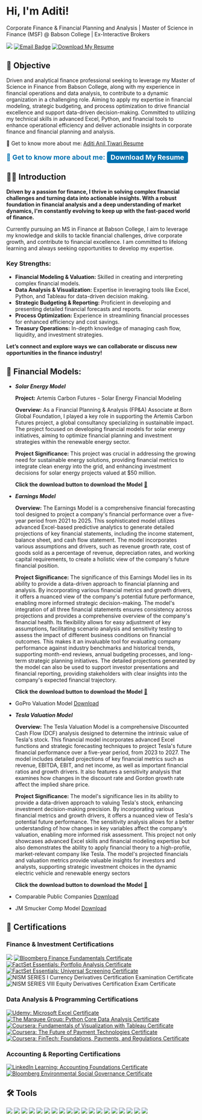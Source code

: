 # Hi, I'm Aditi! 
Corporate Finance & Financial Planning and Analysis | Master of Science in Finance (MSF) @ Babson College | Ex-Interactive Brokers

<a href="https://www.linkedin.com/in/aditi-tiwari-aat/"><img src="https://img.shields.io/badge/-LinkedIn-0072b1?&style=for-the-badge&logo=linkedin&logoColor=white" /></a>
<a href="mailto:atiwari3@babson.edu"> <img src="https://img.shields.io/badge/Email-D14836?style=for-the-badge&logo=gmail&logoColor=white" alt="Email Badge" /></a>
<a href="https://github.com/aditiatiwari/aditiatiwari/raw/main/Aditi%20Anil%20Tiwari%20Resume.pdf" target="_blank" rel="noopener noreferrer"><img src="https://img.shields.io/badge/Download%20My%20Resume-0072b1?style=for-the-badge&logo=pdf&logoColor=white" alt="Download My Resume"> </a>

## 🎯 Objective
Driven and analytical finance professional seeking to leverage my Master of Science in Finance from Babson College, along with my experience in financial operations and data analysis, to contribute to a dynamic organization in a challenging role. Aiming to apply my expertise in financial modeling, strategic budgeting, and process optimization to drive financial excellence and support data-driven decision-making. Committed to utilizing my technical skills in advanced Excel, Python, and financial tools to enhance operational efficiency and deliver actionable insights in corporate finance and financial planning and analysis.

📄 Get to know more about me: [Aditi Anil Tiwari Resume](https://github.com/aditiatiwari/aditiatiwari/raw/main/Aditi%20Anil%20Tiwari%20Resume.pdf)

<p style="font-size: 18px; font-weight: bold; color: #0072b1;">
  📄 Get to know more about me: <a href="https://github.com/aditiatiwari/aditiatiwari/raw/main/Aditi%20Anil%20Tiwari%20Resume.pdf" target="_blank" rel="noopener noreferrer" style="color: #fff; background-color: #0072b1; padding: 5px 10px; border-radius: 5px; text-decoration: none;">Download My Resume</a>
</p>


## 👨‍💻 Introduction

**Driven by a passion for finance, I thrive in solving complex financial challenges and turning data into actionable insights. With a robust foundation in financial analysis and a deep understanding of market dynamics, I'm constantly evolving to keep up with the fast-paced world of finance.**

Currently pursuing an MS in Finance at Babson College, I aim to leverage my knowledge and skills to tackle financial challenges, drive corporate growth, and contribute to financial excellence. I am committed to lifelong learning and always seeking opportunities to develop my expertise.

### Key Strengths:
- **Financial Modeling & Valuation:** Skilled in creating and interpreting complex financial models.
- **Data Analysis & Visualization:** Expertise in leveraging tools like Excel, Python, and Tableau for data-driven decision making.
- **Strategic Budgeting & Reporting:** Proficient in developing and presenting detailed financial forecasts and reports.
- **Process Optimization:** Experience in streamlining financial processes for enhanced efficiency and cost savings.
- **Treasury Operations:** In-depth knowledge of managing cash flow, liquidity, and investment strategies.

**Let’s connect and explore ways we can collaborate or discuss new opportunities in the finance industry!**


## 🧮 Financial Models: 

- ***Solar Energy Model*** 
  
   **Project:** Artemis Carbon Futures - Solar Energy Financial Modeling

   **Overview:**
   As a Financial Planning & Analysis (FP&A) Associate at Born Global Foundation, I played a key role in supporting the Artemis Carbon Futures project, a global consultancy specializing in sustainable impact. The project focused on developing financial models for solar energy initiatives, aiming to optimize financial planning and investment strategies within the renewable energy sector.

  **Project Significance:**
   This project was crucial in addressing the growing need for sustainable energy solutions, providing financial metrics to integrate clean energy into the grid, and enhancing investment decisions for solar energy projects valued at $50 million.

  **Click the download button to download the Model** [💾](https://github.com/aditiatiwari/aditiatiwari/raw/main/Solar%20Model.xlsx)
  
- ***Earnings Model***

    **Overview:**
    The Earnings Model is a comprehensive financial forecasting tool designed to project a company's financial performance over a five-year period from 2021 to 2025. This sophisticated model utilizes advanced Excel-based predictive analytics to generate detailed projections of key financial statements, including the income statement, balance sheet, and cash flow statement. The model incorporates various assumptions and drivers, such as revenue growth rate, cost of goods sold as a percentage of revenue, depreciation rates, and working capital requirements, to create a holistic view of the company's future financial position.

  **Project Significance:**
  The significance of this Earnings Model lies in its ability to provide a data-driven approach to financial planning and analysis. By incorporating various financial metrics and growth drivers, it offers a nuanced view of the company's potential future performance, enabling more informed strategic decision-making. The model's integration of all three financial statements ensures consistency across projections and provides a comprehensive overview of the company's financial health. Its flexibility allows for easy adjustment of key assumptions, facilitating scenario analysis and sensitivity testing to assess the impact of different business conditions on financial outcomes. This makes it an invaluable tool for evaluating company performance against industry benchmarks and historical trends, supporting month-end reviews, annual budgeting processes, and long-term strategic planning initiatives. The detailed projections generated by the model can also be used to support investor presentations and financial reporting, providing stakeholders with clear insights into the company's expected financial trajectory.

  **Click the download button to download the Model** [💾](https://github.com/aditiatiwari/aditiatiwari/raw/main/Earnings_Model.xls)
  
- GoPro Valuation Model [Download](https://github.com/aditiatiwari/aditiatiwari/raw/main/GoPro_DCF_Model.xls)
  
- ***Tesla Valuation Model***
  
  **Overview:**
  The Tesla Valuation Model is a comprehensive Discounted Cash Flow (DCF) analysis designed to determine the intrinsic value of Tesla's stock. This financial model incorporates advanced Excel functions and strategic forecasting techniques to project Tesla's future financial performance over a five-year period, from 2023 to 2027. The model includes detailed projections of key financial metrics such as revenue, EBITDA, EBIT, and net income, as well as important financial ratios and growth drivers. It also features a sensitivity analysis that examines how changes in the discount rate and Gordon growth rate affect the implied share price.

  **Project Significance:**
  The model's significance lies in its ability to provide a data-driven approach to valuing Tesla's stock, enhancing investment decision-making precision. By incorporating various financial metrics and growth drivers, it offers a nuanced view of Tesla's potential future performance. The sensitivity analysis allows for a better understanding of how changes in key variables affect the company's valuation, enabling more informed risk assessment. This project not only showcases advanced Excel skills and financial modeling expertise but also demonstrates the ability to apply financial theory to a high-profile, market-relevant company like Tesla. The model's projected financials and valuation metrics provide valuable insights for investors and analysts, supporting strategic investment choices in the dynamic electric vehicle and renewable energy sectors
 
  **Click the download button to download the Model** [💾](https://github.com/aditiatiwari/aditiatiwari/raw/main/Tesla_Valuation_Model.xlsx)

- Comparable Public Companies [Download](https://github.com/aditiatiwari/aditiatiwari/raw/main/Comparable%20Public%20Companies_Comp%20Model.xls)
- JM Smucker Comp Model [Download](https://github.com/aditiatiwari/aditiatiwari/raw/main/JM%20Smucker%20Comp%20Model.xls)

## 📜 Certifications

### Finance & Investment Certifications
<a href="https://portal.bloombergforeducation.com/certificates/71QLzgUsPo2uUhBb5dFVexMw" target="_blank" rel="noopener noreferrer"> <img src="https://img.shields.io/badge/-Bloomberg:%20Market%20Concept,%20Finance%20Fundamental%20%26%20ESG-000000?&style=for-the-badge&logo=Bloomberg&logoColor=white" /></a>
<a href="https://portal.bloombergforeducation.com/certificates/b2YFoyswBVNZmFhL6n4zsZHw" target="_blank" rel="noopener noreferrer">
  <img src="https://img.shields.io/badge/-Bloomberg%20Finance%20Fundamentals-000000?style=for-the-badge&logo=Bloomberg&logoColor=white" alt="Bloomberg Finance Fundamentals Certificate"/></a>
<a href="https://verify.skilljar.com/c/truj79atmggf" target="_blank" rel="noopener noreferrer">
  <img src="https://img.shields.io/badge/-FactSet%20Essentials:%20Portfolio%20Analysis-0055A4?style=for-the-badge&logo=FactSet&logoColor=white" alt="FactSet Essentials: Portfolio Analysis Certificate" /></a>
<a href="https://verify.skilljar.com/c/h5gir2p9yywj" target="_blank" rel="noopener noreferrer">
  <img src="https://img.shields.io/badge/-FactSet%20Essentials:%20Universal%20Screening-0055A4?style=for-the-badge&logo=FactSet&logoColor=white" alt="FactSet Essentials: Universal Screening Certificate" /></a>
<a target="_blank" rel="noopener noreferrer">
  <img src="https://img.shields.io/badge/-NISM%20SERIES%20I%20Currency%20Derivatives%20Certification%20Examination-1D72B8?style=for-the-badge&logo=National-Institute-of-Securities-Markets&logoColor=white" alt="NISM SERIES I Currency Derivatives Certification Examination Certificate" /></a>
<a target="_blank" rel="noopener noreferrer">
  <img src="https://img.shields.io/badge/-NISM%20SERIES%20VIII%20Equity%20Derivatives%20Certification%20Exam-1D72B8?style=for-the-badge&logo=National-Institute-of-Securities-Markets&logoColor=white" alt="NISM SERIES VIII Equity Derivatives Certification Exam Certificate" /></a>
<a target="_blank" rel="noopener noreferrer">

### Data Analysis & Programming Certifications
<a href="https://www.udemy.com/certificate/UC-971c7023-e5eb-4756-becb-1756be3f1c62/" target="_blank" rel="noopener noreferrer">
  <img src="https://img.shields.io/badge/-Microsoft%20Excel:%20Beginner%20to%20Advanced%20(including%20Macros%20%26%20VBA)-A435F0?style=for-the-badge&logo=Udemy&logoColor=white" alt="Udemy: Microsoft Excel Certificate" /></a>
<a href="https://app.diplomasafe.com/en-US/diploma/dd64f69f4448d28b6ed248f343e84023348323dea" target="_blank" rel="noopener noreferrer">
  <img src="https://img.shields.io/badge/-Python:%20Core%20Data%20Analysis-4C4C6C?style=for-the-badge&logo=The-Marquee-Group&logoColor=white" alt="The Marquee Group: Python Core Data Analysis Certificate" /></a>
<a href="https://coursera.org/share/946474909f3d42df7af6755c1cb72b43" target="_blank" rel="noopener noreferrer">
  <img src="https://img.shields.io/badge/-Fundamentals%20of%20Visualization%20with%20Tableau-0061F2?style=for-the-badge&logo=Coursera&logoColor=white" alt="Coursera: Fundamentals of Visualization with Tableau Certificate" /></a>
<a href="https://coursera.org/share/f40da3c984fd02bc493b16bbb4d08bf1" target="_blank" rel="noopener noreferrer">
  <img src="https://img.shields.io/badge/-The%20Future%20of%20Payment%20Technologies-0061F2?style=for-the-badge&logo=Coursera&logoColor=white" alt="Coursera: The Future of Payment Technologies Certificate" /></a>
<a href="https://coursera.org/share/88607617bebe855ebe997e3a92036ba9" target="_blank" rel="noopener noreferrer">
  <img src="https://img.shields.io/badge/-FinTech:%20Foundations,%20Payments,%20and%20Regulations-0061F2?style=for-the-badge&logo=Coursera&logoColor=white" alt="Coursera: FinTech: Foundations, Payments, and Regulations Certificate" /></a>

### Accounting & Reporting Certifications
<a href="https://www.linkedin.com/learning/certificates/4b630317c04ec561e7cc99d36d82f77fbcb9751a44fb0e95fc158773de47bf78?u=51091521" target="_blank" rel="noopener noreferrer">
  <img src="https://img.shields.io/badge/-Accounting%20Foundations:%20Understanding%20the%20GAAP-0077B5?style=for-the-badge&logo=LinkedIn&logoColor=white" alt="LinkedIn Learning: Accounting Foundations Certificate" /></a>
<a href="https://portal.bloombergforeducation.com/certificates/FkEDSd3YVkS5FNPuBmfyit7Y" target="_blank" rel="noopener noreferrer">
  <img src="https://img.shields.io/badge/-Environmental%20Social%20Governance%20Certificate-000000?style=for-the-badge&logo=Bloomberg&logoColor=white" alt="Bloomberg Environmental Social Governance Certificate" /></a>

## 🛠️ Tools
<div>
    <img src="https://img.shields.io/badge/-Advanced%20Excel-217346?&style=for-the-badge&logo=Microsoft-Excel&logoColor=white" />
    <img src="https://img.shields.io/badge/-@Risk-FF7F00?&style=for-the-badge&logo=@Risk&logoColor=white" />
    <img src="https://img.shields.io/badge/-MS%20Office-D83B01?&style=for-the-badge&logo=Microsoft-Office&logoColor=white" />
    <img src="https://img.shields.io/badge/-VBA-2F6D8C?&style=for-the-badge&logo=Microsoft-VBA&logoColor=white" />
    <img src="https://img.shields.io/badge/-Macros-6F4A8E?&style=for-the-badge&logo=Microsoft-Excel&logoColor=white" />
    <img src="https://img.shields.io/badge/-Bloomberg-000000?&style=for-the-badge&logo=Bloomberg&logoColor=white" />
    <img src="https://img.shields.io/badge/-FactSet-0055A4?&style=for-the-badge&logo=FactSet&logoColor=white" />
    <img src="https://img.shields.io/badge/-Capital%20IQ-E60000?&style=for-the-badge&logo=S%26P-Global&logoColor=white" />
    <img src="https://img.shields.io/badge/-PitchBook-0033A0?&style=for-the-badge&logo=PitchBook&logoColor=white" />
    <img src="https://img.shields.io/badge/-Salesforce-00A1E0?&style=for-the-badge&logo=Salesforce&logoColor=white" />
    <img src="https://img.shields.io/badge/-Millennium-FF6600?&style=for-the-badge&logo=Millennium&logoColor=white" />
    <img src="https://img.shields.io/badge/-EViews-3333CC?&style=for-the-badge&logo=EViews&logoColor=white" />
    <img src="https://img.shields.io/badge/-Jira-0052CC?&style=for-the-badge&logo=Jira&logoColor=white" />
    <img src="https://img.shields.io/badge/-CIM-0066B3?&style=for-the-badge&logo=Microsoft-Excel&logoColor=white" />
    <img src="https://img.shields.io/badge/-CAM-FF6F61?&style=for-the-badge&logo=Microsoft-Excel&logoColor=white" />
    <img src="https://img.shields.io/badge/-Confluence-172B4D?&style=for-the-badge&logo=Atlassian&logoColor=white" />
    <img src="https://img.shields.io/badge/-CAST-1C3F94?&style=for-the-badge&logo=CAST&logoColor=white" />
    <img src="https://img.shields.io/badge/-Asana-003366?&style=for-the-badge&logo=Asana&logoColor=white" />
    <img src="https://img.shields.io/badge/-Slack-4A154B?&style=for-the-badge&logo=Slack&logoColor=white" />
</div>


